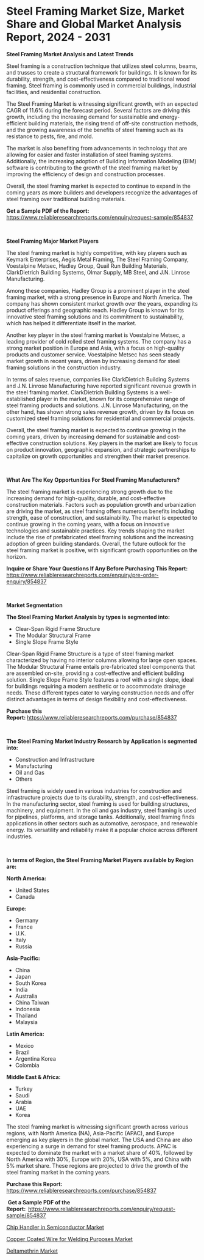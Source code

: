 <p><h1>Steel Framing Market Size, Market Share and Global Market Analysis Report, 2024 - 2031</h1></p><p><strong>Steel Framing Market Analysis and Latest Trends</strong></p>
<p><p>Steel framing is a construction technique that utilizes steel columns, beams, and trusses to create a structural framework for buildings. It is known for its durability, strength, and cost-effectiveness compared to traditional wood framing. Steel framing is commonly used in commercial buildings, industrial facilities, and residential construction.</p><p>The Steel Framing Market is witnessing significant growth, with an expected CAGR of 11.6% during the forecast period. Several factors are driving this growth, including the increasing demand for sustainable and energy-efficient building materials, the rising trend of off-site construction methods, and the growing awareness of the benefits of steel framing such as its resistance to pests, fire, and mold.</p><p>The market is also benefiting from advancements in technology that are allowing for easier and faster installation of steel framing systems. Additionally, the increasing adoption of Building Information Modeling (BIM) software is contributing to the growth of the steel framing market by improving the efficiency of design and construction processes.</p><p>Overall, the steel framing market is expected to continue to expand in the coming years as more builders and developers recognize the advantages of steel framing over traditional building materials.</p></p>
<p><strong>Get a Sample PDF of the Report:&nbsp;</strong> <a href="https://www.reliableresearchreports.com/enquiry/request-sample/854837">https://www.reliableresearchreports.com/enquiry/request-sample/854837</a></p>
<p>&nbsp;</p>
<p><strong>Steel Framing Major Market Players</strong></p>
<p><p>The steel framing market is highly competitive, with key players such as Keymark Enterprises, Aegis Metal Framing, The Steel Framing Company, Voestalpine Metsec, Hadley Group, Quail Run Building Materials, ClarkDietrich Building Systems, Olmar Supply, MB Steel, and J.N. Linrose Manufacturing. </p><p>Among these companies, Hadley Group is a prominent player in the steel framing market, with a strong presence in Europe and North America. The company has shown consistent market growth over the years, expanding its product offerings and geographic reach. Hadley Group is known for its innovative steel framing solutions and its commitment to sustainability, which has helped it differentiate itself in the market.</p><p>Another key player in the steel framing market is Voestalpine Metsec, a leading provider of cold rolled steel framing systems. The company has a strong market position in Europe and Asia, with a focus on high-quality products and customer service. Voestalpine Metsec has seen steady market growth in recent years, driven by increasing demand for steel framing solutions in the construction industry.</p><p>In terms of sales revenue, companies like ClarkDietrich Building Systems and J.N. Linrose Manufacturing have reported significant revenue growth in the steel framing market. ClarkDietrich Building Systems is a well-established player in the market, known for its comprehensive range of steel framing products and solutions. J.N. Linrose Manufacturing, on the other hand, has shown strong sales revenue growth, driven by its focus on customized steel framing solutions for residential and commercial projects.</p><p>Overall, the steel framing market is expected to continue growing in the coming years, driven by increasing demand for sustainable and cost-effective construction solutions. Key players in the market are likely to focus on product innovation, geographic expansion, and strategic partnerships to capitalize on growth opportunities and strengthen their market presence.</p></p>
<p>&nbsp;</p>
<p><strong>What Are The Key Opportunities For Steel Framing Manufacturers?</strong></p>
<p><p>The steel framing market is experiencing strong growth due to the increasing demand for high-quality, durable, and cost-effective construction materials. Factors such as population growth and urbanization are driving the market, as steel framing offers numerous benefits including strength, ease of construction, and sustainability. The market is expected to continue growing in the coming years, with a focus on innovative technologies and sustainable practices. Key trends shaping the market include the rise of prefabricated steel framing solutions and the increasing adoption of green building standards. Overall, the future outlook for the steel framing market is positive, with significant growth opportunities on the horizon.</p></p>
<p><strong>Inquire or Share Your Questions If Any Before Purchasing This Report:</strong> <a href="https://www.reliableresearchreports.com/enquiry/pre-order-enquiry/854837">https://www.reliableresearchreports.com/enquiry/pre-order-enquiry/854837</a></p>
<p>&nbsp;</p>
<p><strong>Market Segmentation</strong></p>
<p><strong>The Steel Framing Market Analysis by types is segmented into:</strong></p>
<p><ul><li>Clear-Span Rigid Frame Structure</li><li>The Modular Structural Frame</li><li>Single Slope Frame Style</li></ul></p>
<p><p>Clear-Span Rigid Frame Structure is a type of steel framing market characterized by having no interior columns allowing for large open spaces. The Modular Structural Frame entails pre-fabricated steel components that are assembled on-site, providing a cost-effective and efficient building solution. Single Slope Frame Style features a roof with a single slope, ideal for buildings requiring a modern aesthetic or to accommodate drainage needs. These different types cater to varying construction needs and offer distinct advantages in terms of design flexibility and cost-effectiveness.</p></p>
<p><strong>Purchase this Report:&nbsp;</strong><a href="https://www.reliableresearchreports.com/purchase/854837">https://www.reliableresearchreports.com/purchase/854837</a></p>
<p>&nbsp;</p>
<p><strong>The Steel Framing Market Industry Research by Application is segmented into:</strong></p>
<p><ul><li>Construction and Infrastructure</li><li>Manufacturing</li><li>Oil and Gas</li><li>Others</li></ul></p>
<p><p>Steel framing is widely used in various industries for construction and infrastructure projects due to its durability, strength, and cost-effectiveness. In the manufacturing sector, steel framing is used for building structures, machinery, and equipment. In the oil and gas industry, steel framing is used for pipelines, platforms, and storage tanks. Additionally, steel framing finds applications in other sectors such as automotive, aerospace, and renewable energy. Its versatility and reliability make it a popular choice across different industries.</p></p>
<p>&nbsp;</p>
<p><strong>In terms of Region, the Steel Framing Market Players available by Region are:</strong></p>
<p>
    <p> <strong> North America: </strong>
        <ul>
            <li>United States</li>
            <li>Canada</li>
        </ul>
        </p> 
    <p> <strong> Europe: </strong>
        <ul>
            <li>Germany</li>
            <li>France</li>
            <li>U.K.</li>
            <li>Italy</li>
            <li>Russia</li>
        </ul>
        </p> 
    <p> <strong> Asia-Pacific: </strong>
        <ul>
            <li>China</li>
            <li>Japan</li>
            <li>South Korea</li>
            <li>India</li>
            <li>Australia</li>
            <li>China Taiwan</li>
            <li>Indonesia</li>
            <li>Thailand</li>
            <li>Malaysia</li>
        </ul>
        </p> 
    <p> <strong> Latin America: </strong>
        <ul>
            <li>Mexico</li>
            <li>Brazil</li>
            <li>Argentina Korea</li>
            <li>Colombia</li>
        </ul>
        </p> 
    <p> <strong> Middle East & Africa: </strong>
        <ul>
            <li>Turkey</li>
            <li>Saudi</li>
            <li>Arabia</li>
            <li>UAE</li>
            <li>Korea</li>
        </ul>
    </p>
    </p>
<p><p>The steel framing market is witnessing significant growth across various regions, with North America (NA), Asia-Pacific (APAC), and Europe emerging as key players in the global market. The USA and China are also experiencing a surge in demand for steel framing products. APAC is expected to dominate the market with a market share of 40%, followed by North America with 30%, Europe with 20%, USA with 5%, and China with 5% market share. These regions are projected to drive the growth of the steel framing market in the coming years.</p></p>
<p><strong>Purchase this Report: </strong><a href="https://www.reliableresearchreports.com/purchase/854837">https://www.reliableresearchreports.com/purchase/854837</a></p>
<p>&nbsp;<strong>Get a Sample PDF of the Report:&nbsp;&nbsp;</strong><a href="https://www.reliableresearchreports.com/enquiry/request-sample/854837">https://www.reliableresearchreports.com/enquiry/request-sample/854837</a></p>
<p><strong></strong></p>
<p><p><a href="https://view.publitas.com/reportprime-1/chip-handler-in-semiconductor-market-with-the-goal-of-estimating-the-market-size-and-future-growth-potential-of-various-market-segments-based-on-component-applications-end-user-and-region/">Chip Handler in Semiconductor Market</a></p><p><a href="https://view.publitas.com/reportprime-1/copper-coated-wire-for-welding-purposes-market-size-market-share-and-global-market-analysis-report-2023-2030/">Copper Coated Wire for Welding Purposes Market</a></p><p><a href="https://github.com/edytherolanlouisejk1miz0wig/Market-Research-Report-List-1/blob/main/deltamethrin-market.md">Deltamethrin Market</a></p></p>